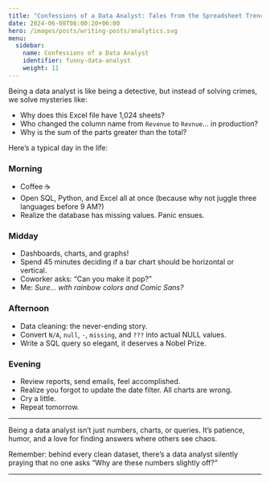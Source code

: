 ```yaml
---
title: "Confessions of a Data Analyst: Tales from the Spreadsheet Trenches"
date: 2024-06-08T06:00:20+06:00
hero: /images/posts/writing-posts/analytics.svg
menu:
  sidebar:
    name: Confessions of a Data Analyst
    identifier: funny-data-analyst
    weight: 11
---
```

Being a data analyst is like being a detective, but instead of solving crimes, we solve mysteries like:

- Why does this Excel file have 1,024 sheets?  
- Who changed the column name from `Revenue` to `Revnue`… in production?  
- Why is the sum of the parts greater than the total?  

Here’s a typical day in the life:

### Morning
- Coffee ☕  
- Open SQL, Python, and Excel all at once (because why not juggle three languages before 9 AM?)  
- Realize the database has missing values. Panic ensues.

### Midday
- Dashboards, charts, and graphs!  
- Spend 45 minutes deciding if a bar chart should be horizontal or vertical.  
- Coworker asks: “Can you make it pop?”  
- Me: *Sure… with rainbow colors and Comic Sans?*

### Afternoon
- Data cleaning: the never-ending story.  
- Convert `N/A`, `null`, `-`, `missing`, and `???` into actual NULL values.  
- Write a SQL query so elegant, it deserves a Nobel Prize.  

### Evening
- Review reports, send emails, feel accomplished.  
- Realize you forgot to update the date filter. All charts are wrong.  
- Cry a little.  
- Repeat tomorrow.

---

Being a data analyst isn’t just numbers, charts, or queries. It’s patience, humor, and a love for finding answers where others see chaos.

Remember: behind every clean dataset, there’s a data analyst silently praying that no one asks “Why are these numbers slightly off?”

---